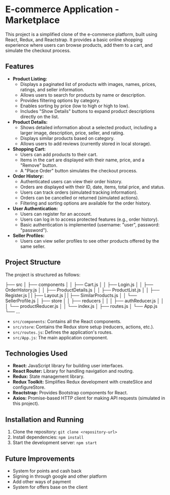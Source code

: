 # E-commerce Application - Marketplace

This project is a simplified clone of the e-commerce platform, built using React, Redux, and Reactstrap. It provides a basic online shopping experience where users can browse products, add them to a cart, and simulate the checkout process.

## Features

- **Product Listing:**
  - Displays a paginated list of products with images, names, prices, ratings, and seller information.
  - Allows users to search for products by name or description.
  - Provides filtering options by category.
  - Enables sorting by price (low to high or high to low).
  - Includes "Show Details" buttons to expand product descriptions directly on the list.
- **Product Details:**
  - Shows detailed information about a selected product, including a larger image, description, price, seller, and rating.
  - Displays similar products based on category.
  - Allows users to add reviews (currently stored in local storage).
- **Shopping Cart:**
  - Users can add products to their cart.
  - Items in the cart are displayed with their name, price, and a "Remove" button.
  - A "Place Order" button simulates the checkout process.
- **Order History:**
  - Authenticated users can view their order history.
  - Orders are displayed with their ID, date, items, total price, and status.
  - Users can track orders (simulated tracking information).
  - Orders can be cancelled or returned (simulated actions).
  - Filtering and sorting options are available for the order history.
- **User Authentication:**
  - Users can register for an account.
  - Users can log in to access protected features (e.g., order history).
  - Basic authentication is implemented (username: "user", password: "password").
- **Seller Profiles:**
  - Users can view seller profiles to see other products offered by the same seller.

## Project Structure

The project is structured as follows:

├── src
│ ├── components
│ │ ├── Cart.js
│ │ ├── Login.js
│ │ ├── OrderHistory.js
│ │ ├── ProductDetails.js
│ │ ├── ProductList.js
│ │ ├── Register.js
| | ├── Layout.js
| | ├── SimilarProducts.js
│ │ └── SellerProfile.js
│ ├── store
│ │ ├── reducers
│ │ │ ├── authReducer.js
│ │ │ └── productReducer.js
│ │ └── index.js
│ ├── routes.js
│ └── App.js
└── ...

- `src/components`: Contains all the React components.
- `src/store`: Contains the Redux store setup (reducers, actions, etc.).
- `src/routes.js`: Defines the application's routes.
- `src/App.js`: The main application component.

## Technologies Used

- **React:** JavaScript library for building user interfaces.
- **React Router:** Library for handling navigation and routing.
- **Redux:** State management library.
- **Redux Toolkit:** Simplifies Redux development with createSlice and configureStore.
- **Reactstrap:** Provides Bootstrap components for React.
- **Axios:** Promise-based HTTP client for making API requests (simulated in this project).

## Installation and Running

1.  Clone the repository: `git clone <repository-url>`
2.  Install dependencies: `npm install`
3.  Start the development server: `npm start`

## Future Improvements

- System for points and cash back
- Signing in through google and other platform
- Add other ways of payment
- System for offers base on the client
